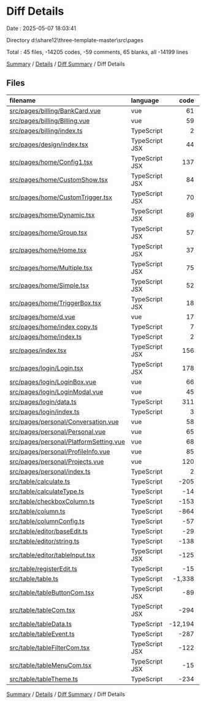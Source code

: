 # Diff Details

Date : 2025-05-07 18:03:41

Directory d:\\share12\\three-template-master\\src\\pages

Total : 45 files,  -14205 codes, -59 comments, 65 blanks, all -14199 lines

[Summary](results.md) / [Details](details.md) / [Diff Summary](diff.md) / Diff Details

## Files
| filename | language | code | comment | blank | total |
| :--- | :--- | ---: | ---: | ---: | ---: |
| [src/pages/billing/BankCard.vue](/src/pages/billing/BankCard.vue) | vue | 61 | 0 | 2 | 63 |
| [src/pages/billing/Billing.vue](/src/pages/billing/Billing.vue) | vue | 59 | 0 | 2 | 61 |
| [src/pages/billing/index.ts](/src/pages/billing/index.ts) | TypeScript | 2 | 0 | 1 | 3 |
| [src/pages/design/index.tsx](/src/pages/design/index.tsx) | TypeScript JSX | 44 | 1 | 2 | 47 |
| [src/pages/home/Config1.tsx](/src/pages/home/Config1.tsx) | TypeScript JSX | 137 | 2 | 0 | 139 |
| [src/pages/home/CustomShow.tsx](/src/pages/home/CustomShow.tsx) | TypeScript JSX | 84 | 0 | 17 | 101 |
| [src/pages/home/CustomTrigger.tsx](/src/pages/home/CustomTrigger.tsx) | TypeScript JSX | 70 | 0 | 10 | 80 |
| [src/pages/home/Dynamic.tsx](/src/pages/home/Dynamic.tsx) | TypeScript JSX | 89 | 0 | 10 | 99 |
| [src/pages/home/Group.tsx](/src/pages/home/Group.tsx) | TypeScript JSX | 57 | 0 | 9 | 66 |
| [src/pages/home/Home.tsx](/src/pages/home/Home.tsx) | TypeScript JSX | 37 | 87 | 1 | 125 |
| [src/pages/home/Multiple.tsx](/src/pages/home/Multiple.tsx) | TypeScript JSX | 75 | 0 | 11 | 86 |
| [src/pages/home/Simple.tsx](/src/pages/home/Simple.tsx) | TypeScript JSX | 52 | 1 | 13 | 66 |
| [src/pages/home/TriggerBox.tsx](/src/pages/home/TriggerBox.tsx) | TypeScript JSX | 18 | 0 | 4 | 22 |
| [src/pages/home/d.vue](/src/pages/home/d.vue) | vue | 17 | 0 | 4 | 21 |
| [src/pages/home/index copy.ts](/src/pages/home/index%20copy.ts) | TypeScript | 7 | 0 | 2 | 9 |
| [src/pages/home/index.ts](/src/pages/home/index.ts) | TypeScript | 2 | 0 | 1 | 3 |
| [src/pages/index.tsx](/src/pages/index.tsx) | TypeScript JSX | 156 | 33 | 2 | 191 |
| [src/pages/login/Login.tsx](/src/pages/login/Login.tsx) | TypeScript JSX | 178 | 9 | 2 | 189 |
| [src/pages/login/LoginBox.vue](/src/pages/login/LoginBox.vue) | vue | 66 | 0 | 5 | 71 |
| [src/pages/login/LoginModal.vue](/src/pages/login/LoginModal.vue) | vue | 45 | 0 | 6 | 51 |
| [src/pages/login/data.ts](/src/pages/login/data.ts) | TypeScript | 311 | 0 | 2 | 313 |
| [src/pages/login/index.ts](/src/pages/login/index.ts) | TypeScript | 3 | 0 | 1 | 4 |
| [src/pages/personal/Conversation.vue](/src/pages/personal/Conversation.vue) | vue | 58 | 0 | 3 | 61 |
| [src/pages/personal/Personal.vue](/src/pages/personal/Personal.vue) | vue | 65 | 0 | 5 | 70 |
| [src/pages/personal/PlatformSetting.vue](/src/pages/personal/PlatformSetting.vue) | vue | 68 | 0 | 2 | 70 |
| [src/pages/personal/ProfileInfo.vue](/src/pages/personal/ProfileInfo.vue) | vue | 85 | 0 | 9 | 94 |
| [src/pages/personal/Projects.vue](/src/pages/personal/Projects.vue) | vue | 120 | 0 | 9 | 129 |
| [src/pages/personal/index.ts](/src/pages/personal/index.ts) | TypeScript | 2 | 0 | 1 | 3 |
| [src/table/calculate.ts](/src/table/calculate.ts) | TypeScript | -205 | -28 | -15 | -248 |
| [src/table/calculateType.ts](/src/table/calculateType.ts) | TypeScript | -14 | 0 | -2 | -16 |
| [src/table/checkboxColumn.ts](/src/table/checkboxColumn.ts) | TypeScript | -153 | -10 | -1 | -164 |
| [src/table/column.ts](/src/table/column.ts) | TypeScript | -864 | -35 | -4 | -903 |
| [src/table/columnConfig.ts](/src/table/columnConfig.ts) | TypeScript | -57 | -2 | -3 | -62 |
| [src/table/editor/baseEdit.ts](/src/table/editor/baseEdit.ts) | TypeScript | -29 | 0 | -2 | -31 |
| [src/table/editor/string.ts](/src/table/editor/string.ts) | TypeScript | -138 | -10 | -9 | -157 |
| [src/table/editor/tableInput.tsx](/src/table/editor/tableInput.tsx) | TypeScript JSX | -125 | -2 | -1 | -128 |
| [src/table/registerEdit.ts](/src/table/registerEdit.ts) | TypeScript | -15 | -1 | -3 | -19 |
| [src/table/table.ts](/src/table/table.ts) | TypeScript | -1,338 | -41 | -2 | -1,381 |
| [src/table/tableButtonCom.tsx](/src/table/tableButtonCom.tsx) | TypeScript JSX | -89 | -5 | -2 | -96 |
| [src/table/tableCom.tsx](/src/table/tableCom.tsx) | TypeScript JSX | -294 | -17 | -1 | -312 |
| [src/table/tableData.ts](/src/table/tableData.ts) | TypeScript | -12,194 | -14 | -6 | -12,214 |
| [src/table/tableEvent.ts](/src/table/tableEvent.ts) | TypeScript | -287 | -15 | -11 | -313 |
| [src/table/tableFilterCom.tsx](/src/table/tableFilterCom.tsx) | TypeScript JSX | -122 | -3 | -2 | -127 |
| [src/table/tableMenuCom.tsx](/src/table/tableMenuCom.tsx) | TypeScript JSX | -15 | -9 | -2 | -26 |
| [src/table/tableTheme.ts](/src/table/tableTheme.ts) | TypeScript | -234 | 0 | -5 | -239 |

[Summary](results.md) / [Details](details.md) / [Diff Summary](diff.md) / Diff Details